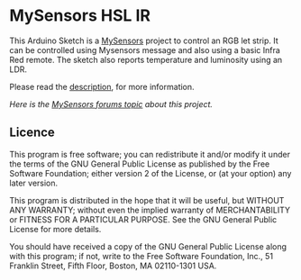 # MySensors HSL IR

This Arduino Sketch is a [MySensors](https://www.mysensors.org/) project to control an RGB let strip. It can be controlled using Mysensors message and also using a basic Infra Red remote. The sketch also reports temperature and luminosity using an LDR.

Please read the [description](description.md), for more information.

*Here is the [MySensors forums topic](http://forum.mysensors.org/topic/) about this project.*



## Licence

This program is free software; you can redistribute it and/or modify it under the terms of the GNU General Public License as published by the Free Software Foundation; either version 2 of the License, or (at your option) any later version.

This program is distributed in the hope that it will be useful, but WITHOUT ANY WARRANTY; without even the implied warranty of MERCHANTABILITY or FITNESS FOR A PARTICULAR PURPOSE.  See the GNU General Public License for more details.

You should have received a copy of the GNU General Public License along with this program; if not, write to the Free Software Foundation, Inc., 51 Franklin Street, Fifth Floor, Boston, MA 02110-1301 USA.

